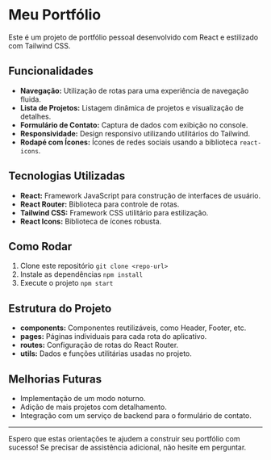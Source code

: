 # Meu Portfólio

Este é um projeto de portfólio pessoal desenvolvido com React e estilizado com Tailwind CSS.

## Funcionalidades

- **Navegação:** Utilização de rotas para uma experiência de navegação fluida.
- **Lista de Projetos:** Listagem dinâmica de projetos e visualização de detalhes.
- **Formulário de Contato:** Captura de dados com exibição no console.
- **Responsividade:** Design responsivo utilizando utilitários do Tailwind.
- **Rodapé com Ícones:** Ícones de redes sociais usando a biblioteca `react-icons`.

## Tecnologias Utilizadas

- **React:** Framework JavaScript para construção de interfaces de usuário.
- **React Router:** Biblioteca para controle de rotas.
- **Tailwind CSS:** Framework CSS utilitário para estilização.
- **React Icons:** Biblioteca de ícones robusta.

## Como Rodar

1. Clone este repositório `git clone <repo-url>`
2. Instale as dependências `npm install`
3. Execute o projeto `npm start`

## Estrutura do Projeto

- **components:** Componentes reutilizáveis, como Header, Footer, etc.
- **pages:** Páginas individuais para cada rota do aplicativo.
- **routes:** Configuração de rotas do React Router.
- **utils:** Dados e funções utilitárias usadas no projeto.

## Melhorias Futuras

- Implementação de um modo noturno.
- Adição de mais projetos com detalhamento.
- Integração com um serviço de backend para o formulário de contato.

---

Espero que estas orientações te ajudem a construir seu portfólio com sucesso! Se precisar de assistência adicional, não hesite em perguntar.
